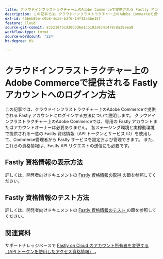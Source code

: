 ```yaml
---
title: クラウドインフラストラクチャー上のAdobe Commerceで提供される Fastly アカウントへのログイン方法
description: この記事では、クラウドインフラストラクチャー上のAdobe Commerceで提供される Fastly アカウントにログインする方法について説明します。 クラウドインフラストラクチャー上のAdobe Commerceでは、専用の Fastly アカウントまたはアカウントオーナーは必要ありません。 各ステージング環境と実稼動環境で提供される一意の Fastly 資格情報（API トークンとサービス ID）を使用して、Commerce管理者から Fastly サービスを設定および管理できます。 また、これらの資格情報は、Fastly API リクエストの送信にも必要です。
exl-id: 456eb8be-c9b8-4ca6-b3f6-14f43aabe15f
feature: Cloud
source-git-commit: 83b21845cd306336e1cb193a9541478c8a38eea8
workflow-type: tm+mt
source-wordcount: '224'
ht-degree: 0%

---
```


# クラウドインフラストラクチャー上のAdobe Commerceで提供される Fastly アカウントへのログイン方法

この記事では、クラウドインフラストラクチャー上のAdobe Commerceで提供される Fastly アカウントにログインする方法について説明します。 クラウドインフラストラクチャー上のAdobe Commerceでは、専用の Fastly アカウントまたはアカウントオーナーは必要ありません。 各ステージング環境と実稼動環境で提供される一意の Fastly 資格情報（API トークンとサービス ID）を使用して、Commerce管理者から Fastly サービスを設定および管理できます。 また、これらの資格情報は、Fastly API リクエストの送信にも必要です。

## Fastly 資格情報の表示方法

詳しくは、開発者向けドキュメントの [Fastly 資格情報の取得 ](https://devdocs.magento.com/cloud/cdn/configure-fastly.html#cloud-fastly-creds) の節を参照してください。

## Fastly 資格情報のテスト方法

詳しくは、開発者向けドキュメントの [Fastly 資格情報のテスト ](https://devdocs.magento.com/cloud/cdn/configure-fastly.html#test-the-fastly-credentials) の節を参照してください。

## 関連資料

サポートナレッジベースで [Fastly on Cloud のアカウント所有者を変更する（API トークンを使用したアクセス資格情報） ](/help/how-to/general/change-account-owner-access-credentials-via-api-tokens-for-fastly-on-cloud.md)。
